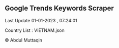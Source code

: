 

## Google Trends Keywords Scraper 
 
Last Update 01-01-2023 , 07:24:01

Country List :
VIETNAM.json



© Abdul Muttaqin 
